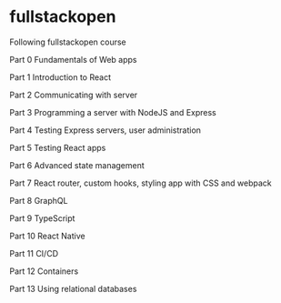 # fullstackopen
Following fullstackopen course

Part 0
Fundamentals of Web apps

Part 1
Introduction to React

Part 2
Communicating with server

Part 3
Programming a server with NodeJS and Express

Part 4
Testing Express servers, user administration

Part 5
Testing React apps

Part 6
Advanced state management

Part 7
React router, custom hooks, styling app with CSS and webpack

Part 8
GraphQL

Part 9
TypeScript

Part 10
React Native

Part 11
CI/CD

Part 12
Containers

Part 13
Using relational databases
